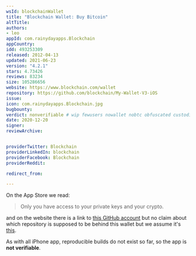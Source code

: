 ```yaml
---
wsId: blockchainWallet
title: "Blockchain Wallet: Buy Bitcoin"
altTitle: 
authors:
- leo
appId: com.rainydayapps.Blockchain
appCountry: 
idd: 493253309
released: 2012-04-13
updated: 2021-06-23
version: "4.2.1"
stars: 4.73426
reviews: 83234
size: 105286656
website: https://www.blockchain.com/wallet
repository: https://github.com/blockchain/My-Wallet-V3-iOS
issue: 
icon: com.rainydayapps.Blockchain.jpg
bugbounty: 
verdict: nonverifiable # wip fewusers nowallet nobtc obfuscated custodial nosource nonverifiable reproducible bounty defunct
date: 2020-12-20
signer: 
reviewArchive:


providerTwitter: Blockchain
providerLinkedIn: blockchain
providerFacebook: Blockchain
providerReddit: 

redirect_from:

---
```


On the App Store we read:

> Only you have access to your private keys and your crypto.

and on the website there is a link to
[this GitHub account](https://github.com/blockchain/) but no claim about which
repository is supposed to be behind this wallet but we assume it's
[this](https://github.com/blockchain/My-Wallet-V3-iOS).

As with all iPhone app, reproducible builds do not exist so far, so the app
is **not verifiable**.
